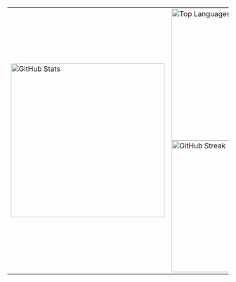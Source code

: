 <!--
**Nam0vicH/Nam0vicH** is a ✨ _special_ ✨ repository because its `README.md` (this file) appears on your GitHub profile.

Here are some ideas to get you started:

- 🔭 I’m currently working on ...
- 🌱 I’m currently learning ...
- 👯 I’m looking to collaborate on ...
- 🤔 I’m looking for help with ...
- 💬 Ask me about ...
- 📫 How to reach me: ...
- 😄 Pronouns: ...
- ⚡ Fun fact: ...
-->

<div align="center">
  <table>
    <tr>
      <td>
        <img width="350" src="https://github-readme-stats.vercel.app/api?username=Nam0vicH&show_icons=true&theme=transparent&title_color=d4be98&text_color=d4be98&icon_color=d4be98&bg_color=282828&border_color=3d444d&hide_border=false&count_private=true&include_all_commits=true" alt="GitHub Stats" />
      </td>
      <td>
        <img width="300" src="https://github-readme-stats.vercel.app/api/top-langs/?username=Nam0vicH&layout=compact&theme=transparent&title_color=d4be98&text_color=d4be98&bg_color=282828&border_color=3d444d&hide_border=false&langs_count=6&count_private=true" alt="Top Languages" />
        <br/>
        <img width="300" src="https://github-readme-streak-stats.herokuapp.com/?user=Nam0vicH&theme=transparent&background=282828&ring=d4be98&fire=d4be98&currStreakLabel=d4be98&sideLabels=d4be98&currStreakNum=d4be98&dates=d4be98&sideNums=d4be98&border=3d444d" alt="GitHub Streak" />
      </td>
    </tr>
  </table>
</div>

